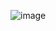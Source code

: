 ![image](https://user-images.githubusercontent.com/14141373/179264662-04791bd4-2c42-4715-b848-bc4c1bf9aec1.png)
